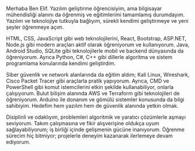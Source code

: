 
Merhaba Ben Elif.
Yazılım geliştirme öğrencisiyim, ama bilgisayar mühendisliği alanını da öğrenmiş ve eğitimlerimi tamamlamış durumdayım.
Yazılım ve teknolojiye tutkuyla bağlıyım, sürekli kendimi geliştirmeye ve yeni şeyler öğrenmeye açım.

HTML, CSS, JavaScript gibi web teknolojilerini, React, Bootstrap, ASP.NET, Node.js gibi modern araçları aktif olarak öğreniyorum ve kullanıyorum. 
Java, Android Studio, SQLite gibi teknolojilerle mobil ve backend dünyasında da öğreniyorum. 
Ayrıca Python, C#, C++ gibi dillerle algoritma ve sistem programlama konularında kendimi geliştirdim.

Siber güvenlik ve network alanlarında da eğitim aldım; Kali Linux, Wireshark, Cisco Packet Tracer gibi araçlarla pratik yapıyorum.
Ayrıca, CMD ve PowerShell gibi komut istemcilerini etkin şekilde kullanabiliyor, onlarla çalışıyorum.
Bulut bilişim alanında AWS ve Terraform gibi teknolojileri de öğreniyorum.
Arduino ile donanım ve gömülü sistemler konusunda da bilgi sahibiyim. 
Hedefim hem yazılım hem de güvenlik alanında yetkin olmak.

Disiplinli ve odaklıyım, problemleri algoritmik ve yaratıcı çözümlerle aşmayı seviyorum.
Takım çalışmasına ve fikir alışverişine oldukça uyum sağlayabiliyorum; iş birliği içinde gelişmenin gücüne inanıyorum.
Öğrenme sürecim hiç bitmiyor; projelerle deneyim kazanarak ilerlemeye devam ediyorum.
